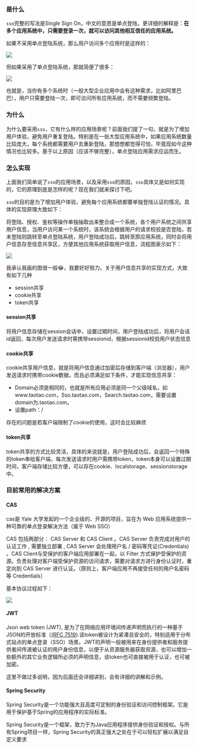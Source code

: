 ### 是什么

`sso`完整的写法是Single Sign On，中文的意思是单点登陆，更详细的解释是：**在多个应用系统中，只需要登录一次，就可以访问其他相互信任的应用系统。**

如果不采用单点登陆系统，那么用户访问多个应用时是这样的：

![](https://gitee.com/sysker/picBed/raw/master/images/20200329221250.png)

但如果采用了单点登陆系统，那就简便了很多：

![](https://gitee.com/sysker/picBed/raw/master/images/20200329220520.png)

也就是，当你有多个系统时（一般大型企业应用中会有这种需求，比如阿里巴巴），用户只需要登陆一次，即可访问所有应用系统，而不需要频繁登陆。

### 为什么

为什么要采用`sso`，它有什么样的应用场景呢？前面我们提了一句，就是为了增加用户体验，避免用户重复登陆。特别是在一些大型应用系统中，如果应用系统数量比较庞大，每个系统都需要用户去重新登陆，那想想都觉得可怕，毕竟现如今这种情况也比较多。基于以上原因（应该不够完整），单点登陆应用需求应运而生。

### 怎么实现

上面我们简单说了`sso`的应用场景，以及采用`sso`的原因，`sso`具体又是如何实现的，它的原理到底是怎样的呢？现在我们就来探讨下吧。

`sso`的目的是为了增加用户体验，避免每个应用系统都要单独登陆认证的情况。具体的实现原理大致如下：

将登陆、授权、鉴权等操作单独抽取出来整合成一个系统，各个用户系统之间共享用户信息，当用户访问某一个系统时，该系统会根据用户的请求校验是否登陆，若未登陆则跳转至单点登陆系统，用户登陆成功后，跳转至原应用系统，同时会将用户信息存至信息共享区，方便其他应用系统获取用户信息，流程图表示如下：

![](https://gitee.com/sysker/picBed/raw/master/images/20200329212320.png)

我承认我画的图很一般😂，我要好好努力。关于用户信息共享的实现方式，大致有如下几种

- session共享
- cookie共享
- token共享

#### session共享

将用户信息存储在session会话中，设置过期时间，用户登陆成功后，将用户会话id返回，每次用户发送请求时需携带sessionid，根据sessionid校验用户状态信息

#### cookie共享

cookie共享用户信息，就是将用户信息通过加密后存储到客户端（浏览器），用户发送请求时携带cookie数据，而且必须满足如下条件，才能实现信息共享：

- Domain必须是相同的，也就是所有应用必须是同一个父级域名，如www.taotao.com，Sso.taotao.com，Search.taotao.com，需要设置domain为.taotao.com。
- 设置path：/

存在的问题是若客户端限制了cookie的使用，这时会比较麻烦

#### token共享

token共享的方式比较灵活，具体的来说就是，用户登陆成功后，会返回一个特殊的token串给客户端，每次发送请求时用户需携带token，token本身可以设置过期时间，客户端存储比较方便，可以存在cookie、localstorage、sessionstorage中。

### 目前常用的解决方案

#### CAS

 cas是 Yale 大学发起的一个企业级的、开源的项目，旨在为 Web 应用系统提供一种可靠的单点登录解决方法（属于 Web SSO）

CAS 包括两部分： CAS Server 和 CAS Client 。CAS Server 负责完成对用户的认证工作 , 需要独立部署 , CAS Server 会处理用户名 / 密码等凭证(Credentials) 。CAS Client与受保护的客户端应用部署在一起，以 Filter 方式保护受保护的资源。负责处理对客户端受保护资源的访问请求，需要对请求方进行身份认证时，重定向到 CAS Server 进行认证。（原则上，客户端应用不再接受任何的用户名密码等 Credentials）

基本协议过程如下：

![](https://gitee.com/sysker/picBed/raw/master/images/20200329220426.png)

#### JWT

Json web token (JWT), 是为了在网络应用环境间传递声明而执行的一种基于JSON的开放标准（[(RFC 7519](https://link.jianshu.com?t=https://tools.ietf.org/html/rfc7519)).该token被设计为紧凑且安全的，特别适用于分布式站点的单点登录（SSO）场景。JWT的声明一般被用来在身份提供者和服务提供者间传递被认证的用户身份信息，以便于从资源服务器获取资源，也可以增加一些额外的其它业务逻辑所必须的声明信息，该token也可直接被用于认证，也可被加密。

这里不做过多说明，因为后面还会详细讲到，会有详细的讲解和示例。

#### Spring Security

Spring Security是一个功能强大且高度可定制的身份验证和访问控制框架。它是用于保护基于Spring的应用程序的实际标准。

Spring Security是一个框架，致力于为Java应用程序提供身份验证和授权。与所有Spring项目一样，Spring Security的真正强大之处在于可以轻松扩展以满足自定义要求


